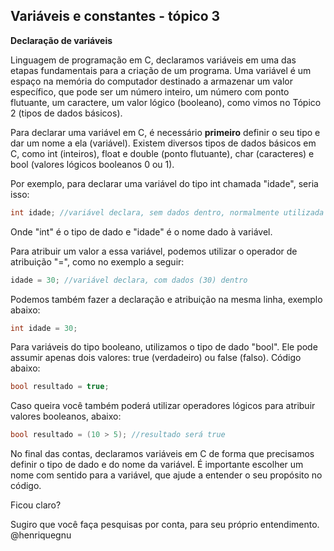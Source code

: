 ## Variáveis e constantes - tópico 3

**Declaração de variáveis**

Linguagem de programação em C, declaramos variáveis em uma das etapas fundamentais para a criação de um programa. Uma variável é um espaço na memória do computador destinado a armazenar um valor específico, que pode ser um número inteiro, um número com ponto flutuante, um caractere, um valor lógico (booleano), como vimos no Tópico 2 (tipos de dados básicos).

Para declarar uma variável em C, é necessário **primeiro** definir o seu tipo e dar um nome a ela (variável). Existem diversos tipos de dados básicos em C, como int (inteiros), float e double (ponto flutuante), char (caracteres) e bool (valores lógicos booleanos 0 ou 1).

Por exemplo, para declarar uma variável do tipo int chamada "idade", seria isso:

```c
int idade; //variável declara, sem dados dentro, normalmente utilizada para receber o dado
```

Onde "int" é o tipo de dado e "idade" é o nome dado à variável.

Para atribuir um valor a essa variável, podemos utilizar o operador de atribuição "=", como no exemplo a seguir:

```c
idade = 30; //variável declara, com dados (30) dentro
```

Podemos também fazer a declaração e atribuição na mesma linha, exemplo abaixo:

```c
int idade = 30;
```

Para variáveis do tipo booleano, utilizamos o tipo de dado "bool". Ele pode assumir apenas dois valores: true (verdadeiro) ou false (falso). Código abaixo:

```c
bool resultado = true;
```

Caso queira você também poderá utilizar operadores lógicos para atribuir valores booleanos, abaixo:

```c
bool resultado = (10 > 5); //resultado será true
```

No final das contas, declaramos variáveis em C de forma que precisamos definir o tipo de dado e do nome da variável. É importante escolher um nome com sentido para a variável, que ajude a entender o seu propósito no código. 

Ficou claro?

Sugiro que você faça pesquisas por conta, para seu próprio entendimento. @henriquegnu
